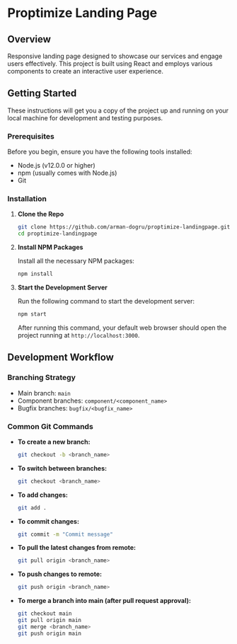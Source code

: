 # Proptimize Landing Page

## Overview

Responsive landing page designed to showcase our services and engage users effectively. This project is built using React and employs various components to create an interactive user experience.

## Getting Started

These instructions will get you a copy of the project up and running on your local machine for development and testing purposes.

### Prerequisites

Before you begin, ensure you have the following tools installed:

- Node.js (v12.0.0 or higher)
- npm (usually comes with Node.js)
- Git

### Installation

1. **Clone the Repo**

   ```bash
   git clone https://github.com/arman-dogru/proptimize-landingpage.git
   cd proptimize-landingpage
   ```

2. **Install NPM Packages**

   Install all the necessary NPM packages:

   ```bash
   npm install
   ```

3. **Start the Development Server**

   Run the following command to start the development server:

   ```bash
   npm start
   ```

   After running this command, your default web browser should open the project running at `http://localhost:3000`.

## Development Workflow

### Branching Strategy

- Main branch: `main`
- Component branches: `component/<component_name>`
- Bugfix branches: `bugfix/<bugfix_name>`

### Common Git Commands

- **To create a new branch:**

  ```bash
  git checkout -b <branch_name>
  ```

- **To switch between branches:**

  ```bash
  git checkout <branch_name>
  ```

- **To add changes:**

  ```bash
  git add .
  ```

- **To commit changes:**

  ```bash
  git commit -m "Commit message"
  ```

- **To pull the latest changes from remote:**

  ```bash
  git pull origin <branch_name>
  ```

- **To push changes to remote:**

  ```bash
  git push origin <branch_name>
  ```

- **To merge a branch into main (after pull request approval):**

  ```bash
  git checkout main
  git pull origin main
  git merge <branch_name>
  git push origin main
  ```
